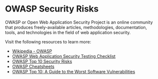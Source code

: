 # OWASP Security Risks

OWASP or Open Web Application Security Project is an online community that produces freely-available articles, methodologies, documentation, tools, and technologies in the field of web application security.

Visit the following resources to learn more:

- [Wikipedia - OWASP](https://en.wikipedia.org/wiki/OWASP)
- [OWASP Web Application Security Testing Checklist](https://github.com/0xRadi/OWASP-Web-Checklist)
- [OWASP Top 10 Security Risks](https://sucuri.net/guides/owasp-top-10-security-vulnerabilities-2021/)
- [OWASP Cheatsheets](https://cheatsheetseries.owasp.org/cheatsheets/AJAX_Security_Cheat_Sheet.html)
- [OWASP Top 10: A Guide to the Worst Software Vulnerabilities](https://thenewstack.io/owasp-top-10-a-guide-to-the-worst-software-vulnerabilities/)

